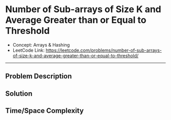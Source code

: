 # Number of Sub-arrays of Size K and Average Greater than or Equal to Threshold

- Concept: Arrays & Hashing
- LeetCode Link: https://leetcode.com/problems/number-of-sub-arrays-of-size-k-and-average-greater-than-or-equal-to-threshold/

---

## Problem Description

## Solution

## Time/Space Complexity

